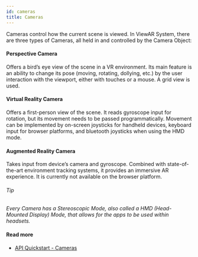 ```yaml
---
id: cameras
title: Cameras
---
```


Cameras control how the current scene is viewed. In ViewAR System, there are three types of Cameras, all held in and controlled by the Camera Object:

#### Perspective Camera

Offers a bird’s eye view of the scene in a VR environment. Its main feature is an ability to change its pose (moving, rotating, dollying, etc.) by the user interaction with the viewport, either with touches or a mouse. A grid view is used.

#### Virtual Reality Camera

Offers a first-person view of the scene. It reads gyroscope input for rotation, but its movement needs to be passed programmatically. Movement can be implemented by on-screen joysticks for handheld devices, keyboard input for browser platforms, and bluetooth joysticks when using the HMD mode.

#### Augmented Reality Camera

Takes input from device’s camera and gyroscope. Combined with state-of-the-art environment tracking systems, it provides an immersive AR experience. It is currently not available on the browser platform.

###### Tip

_Every Camera has a Stereoscopic Mode, also called a HMD (Head-Mounted Display) Mode, that allows for the apps to be used within headsets._

#### Read more

- [API Quickstart - Cameras](sdk/quickstart/cameras)
